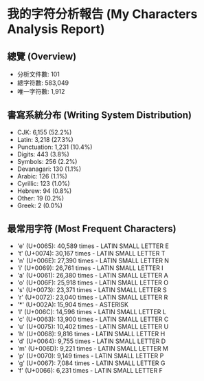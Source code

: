 # 我的字符分析報告 (My Characters Analysis Report)

## 總覽 (Overview)
- 分析文件數: 101
- 總字符數: 583,049
- 唯一字符數: 1,912

## 書寫系統分布 (Writing System Distribution)

- CJK: 6,155 (52.2%)
- Latin: 3,218 (27.3%)
- Punctuation: 1,231 (10.4%)
- Digits: 443 (3.8%)
- Symbols: 256 (2.2%)
- Devanagari: 130 (1.1%)
- Arabic: 126 (1.1%)
- Cyrillic: 123 (1.0%)
- Hebrew: 94 (0.8%)
- Other: 19 (0.2%)
- Greek: 2 (0.0%)

## 最常用字符 (Most Frequent Characters)

- 'e' (U+0065): 40,589 times - LATIN SMALL LETTER E
- 't' (U+0074): 30,167 times - LATIN SMALL LETTER T
- 'n' (U+006E): 27,390 times - LATIN SMALL LETTER N
- 'i' (U+0069): 26,761 times - LATIN SMALL LETTER I
- 'a' (U+0061): 26,380 times - LATIN SMALL LETTER A
- 'o' (U+006F): 25,918 times - LATIN SMALL LETTER O
- 's' (U+0073): 23,371 times - LATIN SMALL LETTER S
- 'r' (U+0072): 23,040 times - LATIN SMALL LETTER R
- '*' (U+002A): 15,904 times - ASTERISK
- 'l' (U+006C): 14,596 times - LATIN SMALL LETTER L
- 'c' (U+0063): 13,900 times - LATIN SMALL LETTER C
- 'u' (U+0075): 10,402 times - LATIN SMALL LETTER U
- 'h' (U+0068): 9,816 times - LATIN SMALL LETTER H
- 'd' (U+0064): 9,755 times - LATIN SMALL LETTER D
- 'm' (U+006D): 9,221 times - LATIN SMALL LETTER M
- 'p' (U+0070): 9,149 times - LATIN SMALL LETTER P
- 'g' (U+0067): 7,084 times - LATIN SMALL LETTER G
- 'f' (U+0066): 6,231 times - LATIN SMALL LETTER F